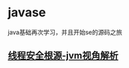 # javase
java基础再次学习，并且开始se的源码之旅

## [线程安全根源-jvm视角解析](http://wiki.jikexueyuan.com/project/java-memory-model/)
